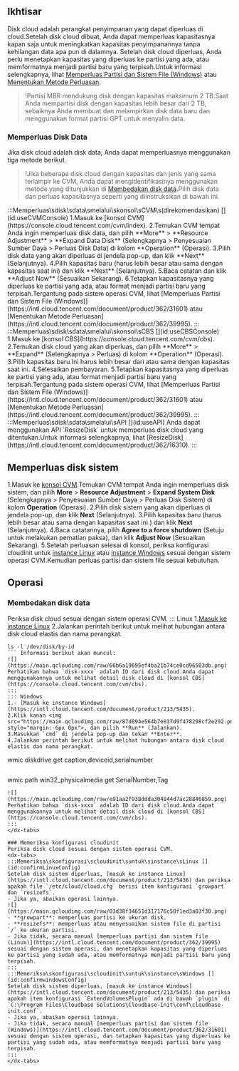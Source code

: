 ## Ikhtisar
Disk cloud adalah perangkat penyimpanan yang dapat diperluas di cloud.Setelah disk cloud dibuat, Anda dapat memperluas kapasitasnya kapan saja untuk meningkatkan kapasitas penyimpanannya tanpa kehilangan data apa pun di dalamnya.
Setelah disk cloud diperluas, Anda perlu menetapkan kapasitas yang diperluas ke partisi yang ada, atau memformatnya menjadi partisi baru yang terpisah.Untuk informasi selengkapnya, lihat [Memperluas Partisi dan Sistem File (Windows)](https://intl.cloud.tencent.com/document/product/362/31601) atau [Menentukan Metode Perluasan](https://intl.cloud.tencent.com/document/product/362/39995).
>!Partisi MBR mendukung disk dengan kapasitas maksimum 2 TB.Saat Anda mempartisi disk dengan kapasitas lebih besar dari 2 TB, sebaiknya Anda membuat dan melampirkan disk data baru dan menggunakan format partisi GPT untuk menyalin data.

### Memperluas Disk Data
Jika disk cloud adalah disk data, Anda dapat memperluasnya menggunakan tiga metode berikut.
>!Jika beberapa disk cloud dengan kapasitas dan jenis yang sama terlampir ke CVM, Anda dapat mengidentifikasinya menggunakan metode yang ditunjukkan di [Membedakan disk data](#distinguish).Pilih disk data dan perluas kapasitasnya seperti yang diinstruksikan di bawah ini.
>

<dx-tabs>
:::Memperluas\sdisk\sdata\smelalui\skonsol\sCVM\s(direkomendasikan) [](id:useCVMConsole)
1.Masuk ke [konsol CVM](https://console.cloud.tencent.com/cvm/index).
2.Temukan CVM tempat Anda ingin memperluas disk data, dan pilih **More** > **Resource Adjustment** > **Expand Data Disk** (Selengkapnya > Penyesuaian Sumber Daya > Perluas Disk Data) di kolom **Operation** (Operasi).
3.Pilih disk data yang akan diperluas di jendela pop-up, dan klik **Next** (Selanjutnya).
4.Pilih kapasitas baru (harus lebih besar atau sama dengan kapasitas saat ini) dan klik **Next** (Selanjutnya).
5.Baca catatan dan klik **Adjust Now** (Sesuaikan Sekarang).
6.Tetapkan kapasitasnya yang diperluas ke partisi yang ada, atau format menjadi partisi baru yang terpisah.Tergantung pada sistem operasi CVM, lihat [Memperluas Partisi dan Sistem File (Windows)](https://intl.cloud.tencent.com/document/product/362/31601) atau [Menentukan Metode Perluasan](https://intl.cloud.tencent.com/document/product/362/39995).
:::
:::Memperluas\sdisk\sdata\smelalui\skonsol\sCBS [](id:useCBSConsole)
1.Masuk ke [konsol CBS](https://console.cloud.tencent.com/cvm/cbs).
2.Temukan disk cloud yang akan diperluas, dan pilih **More** > **Expand** (Selengkapnya > Perluas) di kolom **Operation** (Operasi).
3.Pilih kapasitas baru.Ini harus lebih besar dari atau sama dengan kapasitas saat ini.
4.Selesaikan pembayaran.
5.Tetapkan kapasitasnya yang diperluas ke partisi yang ada, atau format menjadi partisi baru yang terpisah.Tergantung pada sistem operasi CVM, lihat [Memperluas Partisi dan Sistem File (Windows)](https://intl.cloud.tencent.com/document/product/362/31601) atau [Menentukan Metode Perluasan](https://intl.cloud.tencent.com/document/product/362/39995).
:::
:::Memperluas\sdisk\sdata\smelalui\sAPI [](id:useAPI)
Anda dapat menggunakan API `ResizeDisk` untuk memperluas disk cloud yang ditentukan.Untuk informasi selengkapnya, lihat [ResizeDisk](https://intl.cloud.tencent.com/document/product/362/16310).
:::
</dx-tabs>



## Memperluas disk sistem[](id:useCVMconsole)
1.Masuk ke [konsol CVM](https://console.cloud.tencent.com/cvm/index).Temukan CVM tempat Anda ingin memperluas disk sistem, dan pilih **More** > **Resource Adjustment** > **Expand System Disk** (Selengkapnya > Penyesuaian Sumber Daya > Perluas Disk Sistem) di kolom **Operation** (Operasi).
2.Pilih disk sistem yang akan diperluas di jendela pop-up, dan klik **Next** (Selanjutnya).
3.Pilih kapasitas baru (harus lebih besar atau sama dengan kapasitas saat ini.) dan klik **Next** (Selanjutnya).
4.Baca catatannya, pilih **Agree to a force shutdown** (Setuju untuk melakukan pematian paksa), dan klik **Adjust Now** (Sesuaikan Sekarang).
5.Setelah perluasan selesai di konsol, periksa konfigurasi cloudinit untuk [instance Linux](#confirmLinuxConfig) atau [instance Windows](#confirmwindowsConfig) sesuai dengan sistem operasi CVM.Kemudian perluas partisi dan sistem file sesuai kebutuhan.



## Operasi
### Membedakan disk data[](id:distinguish)
Periksa disk cloud sesuai dengan sistem operasi CVM.
<dx-tabs>
::: Linux
1.[Masuk ke instance Linux](https://intl.cloud.tencent.com/document/product/213/5436)
2.Jalankan perintah berikut untuk melihat hubungan antara disk cloud elastis dan nama perangkat.
```
ls -l /dev/disk/by-id
``` Informasi berikut akan muncul:
![](https://main.qcloudimg.com/raw/66b6a19695ef4ba21b74ce0cd96503db.png)
Perhatikan bahwa `disk-xxxx` adalah ID dari disk cloud.Anda dapat menggunakannya untuk melihat detail disk cloud di [konsol CBS](https://console.cloud.tencent.com/cvm/cbs).
:::
::: Windows
1.- [Masuk ke instance Windows](https://intl.cloud.tencent.com/document/product/213/5435).
2.Klik kanan <img src="https://main.qcloudimg.com/raw/87d894e564b7e837d9f478298cf2e292.png" style="margin:-6px 0px">, dan pilih **Run** (Jalankan).
3.Masukkan `cmd` di jendela pop-up dan tekan **Enter**.
4.Jalankan perintah berikut untuk melihat hubungan antara disk cloud elastis dan nama perangkat.
```
wmic diskdrive get caption,deviceid,serialnumber
```Anda juga dapat menjalankan perintah berikut.

```
wmic path win32_physicalmedia get SerialNumber,Tag
``` Informasi berikut akan muncul:
![](https://main.qcloudimg.com/raw/e91aa2f938ddda304844d7ac28840859.png)
Perhatikan bahwa `disk-xxxx` adalah ID dari disk cloud.Anda dapat menggunakannya untuk melihat detail disk cloud di [konsol CBS](https://console.cloud.tencent.com/cvm/cbs).
:::
</dx-tabs>

### Memeriksa konfigurasi cloudinit
Periksa disk cloud sesuai dengan sistem operasi CVM.
<dx-tabs>
:::Memeriksa\skonfigurasi\scloudinit\suntuk\sinstance\sLinux [](id:confirmLinuxConfig)
Setelah disk sistem diperluas, [masuk ke instance Linux](https://intl.cloud.tencent.com/document/product/213/5436) dan periksa apakah file `/etc/cloud/cloud.cfg` berisi item konfigurasi `growpart` dan `resizefs`.
- Jika ya, abaikan operasi lainnya.
![](https://main.qcloudimg.com/raw/03d38f34651d317176c50f1ed3a03f30.png)
- **growpart**: memperluas partisi ke ukuran disk.
- **resizefs**: memperluas atau menyesuaikan sistem file di partisi `/` ke ukuran partisi.
- Jika tidak, secara manual [memperluas partisi dan sistem file (Linux)](https://intl.cloud.tencent.com/document/product/362/39995) sesuai dengan sistem operasi, dan menetapkan kapasitas yang diperluas ke partisi yang sudah ada, atau memformatnya menjadi partisi baru yang terpisah.
:::
:::Memeriksa\skonfigurasi\scloudinit\suntuk\sinstance\sWindows [](id:confirmwindowsConfig)
Setelah disk sistem diperluas, [masuk ke instance Windows](https://intl.cloud.tencent.com/document/product/213/5435) dan periksa apakah item konfigurasi `ExtendVolumesPlugin` ada di bawah `plugin` di `C:\Program Files\Cloudbase Solutions\Cloudbase-Init\conf\cloudbase-init.conf`.
- Jika ya, abaikan operasi lainnya.
- Jika tidak, secara manual [memperluas partisi dan sistem file (Windows)](https://intl.cloud.tencent.com/document/product/362/31601) sesuai dengan sistem operasi, dan tetapkan kapasitas yang diperluas ke partisi yang sudah ada, atau memformatnya menjadi partisi baru yang terpisah.
:::
</dx-tabs>
